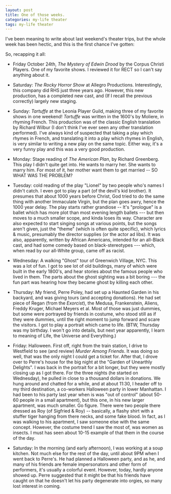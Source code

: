 ```yaml
---
layout: post
title: One of those weeks.
categories: my-life theater
tags: my-life theater
---
```

I've been meaning to write about last weekend's theater trips, but the whole week has been hectic, and this is the first chance I've gotten:

So, recapping it all:

 * Friday October 24th,  *The Mystery of Edwin Drood* by the Corpus Christi Players.  One of my favorite shows.  I reviewed it for RECT so I can't say anything about it.
  
 * Saturday: *The Rocky Horror Show* at Allegro Productions.  Interestingly, this company did RHS just three years ago. However, this new production, has a completed new cast, and (If I recall the previous correctly) largely new staging.
 
 * Sunday: *Tartuffe* at the Leonia Player Guild, making three of my favorite shows in one weekend!  *Tartuffe* was written in the 1600's by Moliere, in rhyming French.  This production was of the classic English translation by Richard Wilbur (I don't think I've ever seen any other translation performed).  I've always kind of suspected that taking a play which rhymes in French, and translating it into a play which rhymes in English, is very similar to writing a new play on the same topic.  Either way, it's a very funny play and this was a very good production.

 * Monday:  Stage reading of *The American Plan*, by Richard Greenberg. This play I didn't quite get into.  He wants to marry her. She wants to marry him.  For most of it, her mother want them to get married -- SO WHAT WAS THE PROBLEM?

 * Tuesday: cold reading of the play "Lionel" by two people who's names I didn't catch. I even got to play a part (of the devil's kid brother).  It presumes that about 1000 years before Christ, God tried to do the same thing with another Immaculate Virgin, but the plan goes awry, hence the 1000 year delay.  The play starts rather grandiose -- It's "prologue" is a ballet which has more plot than most evening length ballets --- but then moves to a much smaller scope, and kinda loses its way.   Character are also expected to start singing songs at various points, but the songs aren't given, just the "theme" (which is often quite specific), which lyrics &amp; music, presumably the director supplies (or the actor ad libs).  It was also, apparently, written by African Americans, intended for an all-Black cast, and had some comedy based on black-stereotypes --- which, when read by our all-White group, came off as racist.
 
* Wednesday: A walking "Ghost" tour of Greenwich Village, NYC.  This was a lot of fun.  I got to see lot of old buildings, many of which were built in the early 1800's, and hear stories about the famous people who lived in them.  The parts about the ghost sighting was a bit boring --- the fun part was hearing how they became ghost by killing each other.

 * Thursday:  My friend, Perre Poley, had set up a Haunted Garden in his backyard, and was giving tours (and accepting donations). He had set piece of Regan (from the *Exorcist*), the Medusa, Frankenstein, Aliens, Freddy Kruger, Michael Meyers et al.  Most of those was just dummies, but some were portrayed by friends in costume, who stood still as if they were dummies, until the right moment to jump forward and scare the visitors.  I got to play a portrait which came to life.  (BTW, Thursday was my birthday.  I won't go into details, but next year apparently, I learn to meaning of Life, the Universe and Everything.)

 * Friday:  Halloween.  First off, right from the train station, I drive to Westfield to see (and review) *Murder Among Friends*. It was doing so well, that was the only night I could get a ticket for.  After that, I drove over to Perre's house for the big night at the "Garden of Unearthly Delights".  I was back in the portrait for a bit longer, but they were mostly closing up as I got there.  For the three nights (he started on Wednesday), he pulled in close to a thousand dollars in donations.  We hung around and chatted for a while, and at about 11:30, I header off to my third destination, a co-workers Halloween party in lower Manhattan.  I had been to his party last year when is was "out of control" (about 50-60 people in a small apartment), but this one, in his new larger apartment,  was much smaller.  Go figure.  There were two people there dressed as Roy (of Sigfried &amp; Roy) -- basically, a flashy shirt with a stuffer tiger hanging from there necks, and some fake blood.  In fact, as I was walking to his apartment, I saw someone else with the same concept.  However, the costume trend I saw the most of, was women as insects.  I must has seen about 10-15 example of that them in the course of the day.

 * Saturday:  In the morning (and early afternoon), I was working at a soup kitchen.  Not much else for the rest of the day, until about 9PM when I went back to Perre's.  He had planned a Halloween party, and as he, and many of his friends are female impersonators and other form of performers, it's usually a colorful event.  However, today, hardly anyone showed up.  Perre suggested that it might be that his friends have caught on that he doesn't let his party degenerate into orgies, so many lost interest in coming.